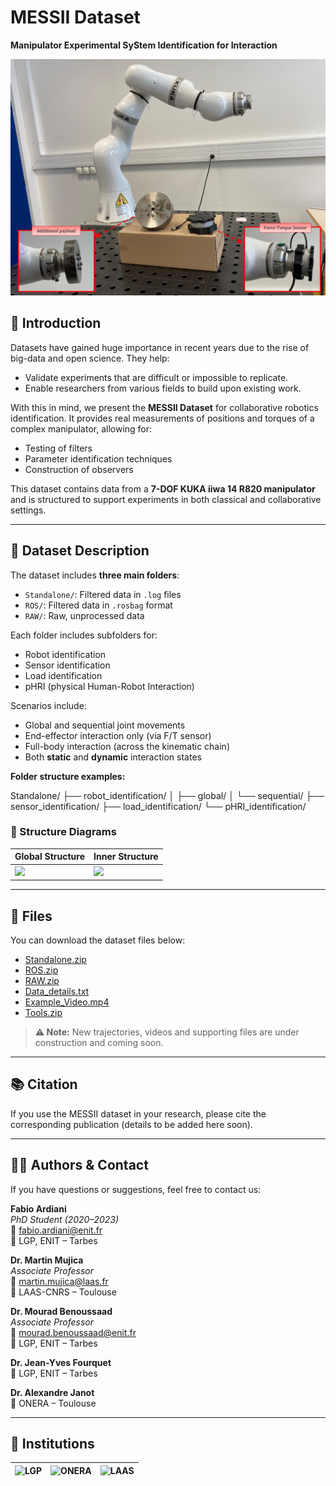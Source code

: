 # MESSII Dataset  
**Manipulator Experimental SyStem Identification for Interaction**

![Dataset Framework](./Images/dataset_framework.png)

## 📌 Introduction

Datasets have gained huge importance in recent years due to the rise of big-data and open science. They help:

- Validate experiments that are difficult or impossible to replicate.
- Enable researchers from various fields to build upon existing work.

With this in mind, we present the **MESSII Dataset** for collaborative robotics identification. It provides real measurements of positions and torques of a complex manipulator, allowing for:

- Testing of filters  
- Parameter identification techniques  
- Construction of observers

This dataset contains data from a **7-DOF KUKA iiwa 14 R820 manipulator** and is structured to support experiments in both classical and collaborative settings.

---

## 📂 Dataset Description

The dataset includes **three main folders**:
- `Standalone/`: Filtered data in `.log` files  
- `ROS/`: Filtered data in `.rosbag` format  
- `RAW/`: Raw, unprocessed data

Each folder includes subfolders for:
- Robot identification
- Sensor identification
- Load identification
- pHRI (physical Human-Robot Interaction)

Scenarios include:
- Global and sequential joint movements
- End-effector interaction only (via F/T sensor)
- Full-body interaction (across the kinematic chain)
- Both **static** and **dynamic** interaction states

**Folder structure examples:**

Standalone/ ├── robot_identification/ │ ├── global/ │ └── sequential/ ├── sensor_identification/ ├── load_identification/ └── pHRI_identification/

### 📸 Structure Diagrams

| Global Structure | Inner Structure |
|------------------|-----------------|
| ![](./Images/global_struct.png) | ![](./Images/inner_struct.png) |

---

## 📁 Files

You can download the dataset files below:

- [Standalone.zip](./Files/Standalone.zip)
- [ROS.zip](./Files/ROS.zip)
- [RAW.zip](./Files/RAW.zip)
- [Data_details.txt](./Files/Data_details.txt)
- [Example_Video.mp4](./Files/Example_Video.mp4)
- [Tools.zip](./Files/Tools.zip)

> **⚠️ Note:** New trajectories, videos and supporting files are under construction and coming soon.

---

## 📚 Citation

If you use the MESSII dataset in your research, please cite the corresponding publication (details to be added here soon).

---

## 👨‍🔬 Authors & Contact

If you have questions or suggestions, feel free to contact us:

**Fabio Ardiani**  
*PhD Student (2020–2023)*  
📧 fabio.ardiani@enit.fr  
🏢 LGP, ENIT – Tarbes

**Dr. Martin Mujica**  
*Associate Professor*  
📧 martin.mujica@laas.fr  
🏢 LAAS-CNRS – Toulouse

**Dr. Mourad Benoussaad**  
*Associate Professor*  
📧 mourad.benoussaad@enit.fr  
🏢 LGP, ENIT – Tarbes

**Dr. Jean-Yves Fourquet**  
🏢 LGP, ENIT – Tarbes

**Dr. Alexandre Janot**  
🏢 ONERA – Toulouse

---

## 🏢 Institutions

| ![LGP](./Images/lgp.jpg) | ![ONERA](./Images/onera.png) | ![LAAS](./Images/laas.jpg) |
|--------------------------|------------------------------|-----------------------------|
